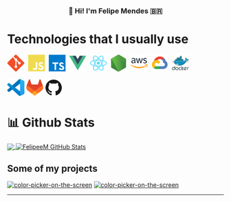 <h3 align="center">👋 Hi! I'm Felipe Mendes 🇧🇷</h3>

# Technologies that I usually use

<img src="https://github.com/devicons/devicon/blob/master/icons/git/git-original.svg" title="Git" alt="Git" width="40" height="40"/>&nbsp;
<img src="https://github.com/devicons/devicon/blob/master/icons/javascript/javascript-plain.svg" title="JavaScript" alt="JavaScript" width="40" height="40"/>&nbsp;
<img src="https://github.com/devicons/devicon/blob/master/icons/typescript/typescript-plain.svg" title="TypeScript" alt="TypeScript" width="40" height="40"/>&nbsp;
<img src="https://github.com/devicons/devicon/blob/master/icons/vuejs/vuejs-original.svg" title="Vue" alt="Vue" width="40" height="40"/>&nbsp;
<img src="https://github.com/devicons/devicon/blob/master/icons/react/react-original.svg" title="React" alt="React" width="40" height="40"/>&nbsp;
<img src="https://github.com/devicons/devicon/blob/master/icons/nodejs/nodejs-original.svg" title="Node" alt="Node" width="40" height="40"/>&nbsp;
<img src="https://github.com/devicons/devicon/blob/master/icons/amazonwebservices/amazonwebservices-original-wordmark.svg" title="AWS" alt="AWS" width="40" height="40"/>&nbsp;
<img src="https://github.com/devicons/devicon/blob/master/icons/googlecloud/googlecloud-original.svg" title="GoogleCloud" alt="GoogleCloud" width="40" height="40"/>&nbsp;
<img src="https://github.com/devicons/devicon/blob/master/icons/docker/docker-original-wordmark.svg" title="Docker" alt="GoogleCloud" width="40" height="40"/>&nbsp;

<p align="left">

  <img src="https://github.com/devicons/devicon/blob/master/icons/vscode/vscode-original.svg" title="VsCode" alt="VsCode" width="40" height="40"/>  
  <img src="https://github.com/devicons/devicon/blob/master/icons/gitlab/gitlab-original.svg" title="Gitlab" alt="Gitlab" width="40" height="40"/>  
  <img src="https://github.com/devicons/devicon/blob/master/icons/github/github-original.svg" title="Github" alt="Github" width="40" height="40"/>
</p>

# 📊 Github Stats
<div>
<a href="https://github.com/FelipeeM/FelipeeM">
  <img align="center" src="https://github-readme-stats.vercel.app/api?username=FelipeeM&theme=dark&show_icons=true&hide_border=false&count_private=false" />
</a>

<a href="https://github.com/FelipeeM/FelipeeM">
  <img align="center" src="https://github-readme-stats.vercel.app/api/top-langs/?username=FelipeeM&theme=dark&show_icons=true&hide_border=false&layout=compact" alt="FelipeeM GitHub Stats" />
</a>
</div>

<p align="center" style="margin-top:10px">
    <h2>Some of my projects</h2>
</p>

  [![color-picker-on-the-screen](https://github-readme-stats.vercel.app/api/pin/?username=FelipeeM&repo=color-picker-on-the-screen&theme=dark&show_icons=true)](https://github.com/FelipeeM/color-picker-on-the-screen)
  [![color-picker-on-the-screen](https://github-readme-stats.vercel.app/api/pin/?username=FelipeeM&repo=SIM800L-GPRS-connect&theme=dark&show_icons=true)](https://github.com/FelipeeM/SIM800L-GPRS-connect)


  
 ---

